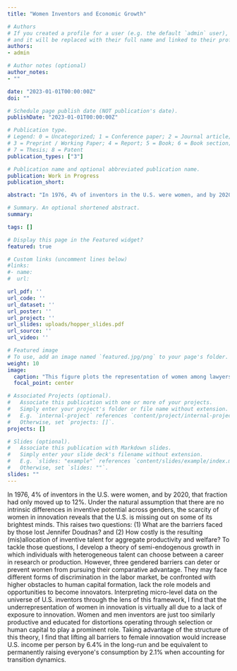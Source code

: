 ```yaml
---
title: "Women Inventors and Economic Growth"

# Authors
# If you created a profile for a user (e.g. the default `admin` user), write the username (folder name) here
# and it will be replaced with their full name and linked to their profile.
authors:
- admin

# Author notes (optional)
author_notes:
- ""

date: "2023-01-01T00:00:00Z"
doi: ""

# Schedule page publish date (NOT publication's date).
publishDate: "2023-01-01T00:00:00Z"

# Publication type.
# Legend: 0 = Uncategorized; 1 = Conference paper; 2 = Journal article;
# 3 = Preprint / Working Paper; 4 = Report; 5 = Book; 6 = Book section;
# 7 = Thesis; 8 = Patent
publication_types: ["3"]

# Publication name and optional abbreviated publication name.
publication: Work in Progress
publication_short:

abstract: "In 1976, 4% of inventors in the U.S. were women, and by 2020, that fraction had only moved up to 12%. Under the natural assumption that there are no intrinsic differences in inventive potential across genders, the scarcity of women in innovation reveals that the U.S. is missing out on some of its brightest minds. This raises two questions: (1) What are the barriers faced by those lost Jennifer Doudnas? and (2) How costly is the resulting (mis)allocation of inventive talent for aggregate productivity and welfare? To tackle those questions, I develop a theory of semi-endogenous growth in which individuals with heterogeneous talent can choose between a career in research or production. However, three gendered barriers can deter or prevent women from pursuing their comparative advantage. They may face different forms of discrimination in the labor market, be confronted with higher obstacles to human capital formation, lack the role models and opportunities to become innovators. Interpreting micro-level data on the universe of U.S. inventors through the lens of this framework, I find that the underrepresentation of women in innovation is virtually all due to a lack of exposure to innovation. Women and men inventors are just too similarly productive and educated for distortions operating through selection or human capital to play a prominent role. Taking advantage of the structure of this theory, I find that lifting all barriers to female innovation would increase U.S. income per person by 6.4% in the long-run and be equivalent to permanently raising everyone's consumption by 2.1% when accounting for transition dynamics."

# Summary. An optional shortened abstract.
summary:

tags: []

# Display this page in the Featured widget?
featured: true

# Custom links (uncomment lines below)
#links:
#- name:
#  url:

url_pdf: ''
url_code: ''
url_dataset: ''
url_poster: ''
url_project: ''
url_slides: uploads/hopper_slides.pdf
url_source: ''
url_video: ''

# Featured image
# To use, add an image named `featured.jpg/png` to your page's folder.
weight: 10
image:
  caption: "This figure plots the representation of women among lawyers, doctors, engineers and inventors over the last 50 years."
  focal_point: center

# Associated Projects (optional).
#   Associate this publication with one or more of your projects.
#   Simply enter your project's folder or file name without extension.
#   E.g. `internal-project` references `content/project/internal-project/index.md`.
#   Otherwise, set `projects: []`.
projects: []

# Slides (optional).
#   Associate this publication with Markdown slides.
#   Simply enter your slide deck's filename without extension.
#   E.g. `slides: "example"` references `content/slides/example/index.md`.
#   Otherwise, set `slides: ""`.
slides: ""
---
```


In 1976, 4% of inventors in the U.S. were women, and by 2020, that fraction had only moved up to 12%. Under the natural assumption that there are no intrinsic differences in inventive potential across genders, the scarcity of women in innovation reveals that the U.S. is missing out on some of its brightest minds. This raises two questions: (1) What are the barriers faced by those lost Jennifer Doudnas? and (2) How costly is the resulting (mis)allocation of inventive talent for aggregate productivity and welfare? To tackle those questions, I develop a theory of semi-endogenous growth in which individuals with heterogeneous talent can choose between a career in research or production. However, three gendered barriers can deter or prevent women from pursuing their comparative advantage. They may face different forms of discrimination in the labor market, be confronted with higher obstacles to human capital formation, lack the role models and opportunities to become innovators. Interpreting micro-level data on the universe of U.S. inventors through the lens of this framework, I find that the underrepresentation of women in innovation is virtually all due to a lack of exposure to innovation. Women and men inventors are just too similarly productive and educated for distortions operating through selection or human capital to play a prominent role. Taking advantage of the structure of this theory, I find that lifting all barriers to female innovation would increase U.S. income per person by 6.4% in the long-run and be equivalent to permanently raising everyone's consumption by 2.1% when accounting for transition dynamics.
